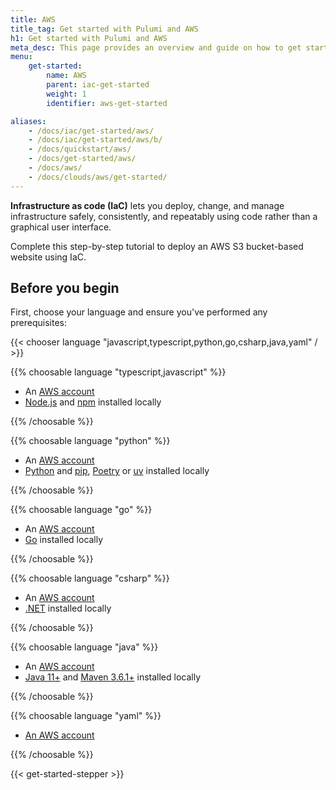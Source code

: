 ```yaml
---
title: AWS
title_tag: Get started with Pulumi and AWS
h1: Get started with Pulumi and AWS
meta_desc: This page provides an overview and guide on how to get started with AWS.
menu:
    get-started:
        name: AWS
        parent: iac-get-started
        weight: 1
        identifier: aws-get-started

aliases:
    - /docs/iac/get-started/aws/
    - /docs/iac/get-started/aws/b/
    - /docs/quickstart/aws/
    - /docs/get-started/aws/
    - /docs/aws/
    - /docs/clouds/aws/get-started/
---
```


**Infrastructure as code (IaC)** lets you deploy, change, and manage infrastructure safely, consistently,
and repeatably using code rather than a graphical user interface.

Complete this step-by-step tutorial to deploy an AWS S3 bucket-based website using IaC.

## Before you begin

First, choose your language and ensure you've performed any prerequisites:

{{< chooser language "javascript,typescript,python,go,csharp,java,yaml" / >}}

{{% choosable language "typescript,javascript" %}}

* An <a href="https://aws.amazon.com/free" target=_blank>AWS account</a>
* <a href="https://nodejs.org/en/download" target=_blank>Node.js</a> and <a href="https://www.npmjs.com/package/npm" target=_blank>npm</a> installed locally

{{% /choosable %}}

{{% choosable language "python" %}}

* An <a href="https://aws.amazon.com/free" target="_blank">AWS account</a>
* <a href="https://www.python.org/downloads/" target=_blank>Python</a> and <a href="https://pip.pypa.io/en/stable/installation/">pip</a>, <a href="https://python-poetry.org/docs/" target=_blank>Poetry</a> or <a href="https://docs.astral.sh/uv/getting-started/installation/" target=_blank>uv</a> installed locally

{{% /choosable %}}

{{% choosable language "go" %}}

* An <a href="https://aws.amazon.com/free" target="_blank">AWS account</a>
* <a href="https://go.dev/doc/install" target=_blank>Go</a> installed locally

{{% /choosable %}}

{{% choosable language "csharp" %}}

* An <a href="https://aws.amazon.com/free" target="_blank">AWS account</a>
* <a href="https://dotnet.microsoft.com/en-us/download/dotnet" target=_blank>.NET</a> installed locally

{{% /choosable %}}

{{% choosable language "java" %}}

* An <a href="https://aws.amazon.com/free" target="_blank">AWS account</a>
* <a href="https://www.oracle.com/java/technologies/downloads/" target=_blank>Java 11+</a> and <a href="https://maven.apache.org/install.html" target=_blank>Maven 3.6.1+</a> installed locally

{{% /choosable %}}

{{% choosable language "yaml" %}}

* <a href="https://aws.amazon.com/free" target="_blank">An AWS account</a>

{{% /choosable %}}

{{< get-started-stepper >}}

